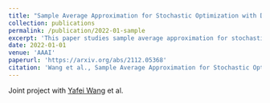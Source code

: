 ```yaml
---
title: "Sample Average Approximation for Stochastic Optimization with Dependent Data: Performance Guarantees and Tractability"
collection: publications
permalink: /publication/2022-01-sample
excerpt: 'This paper studies sample average approximation for stochastic optimization.'
date: 2022-01-01
venue: 'AAAI'
paperurl: 'https://arxiv.org/abs/2112.05368'
citation: 'Wang et al., Sample Average Approximation for Stochastic Optimization with Dependent Data: Performance Guarantees and Tractability'
---
```


Joint project with [Yafei Wang](https://wyf-89.github.io/) et al.